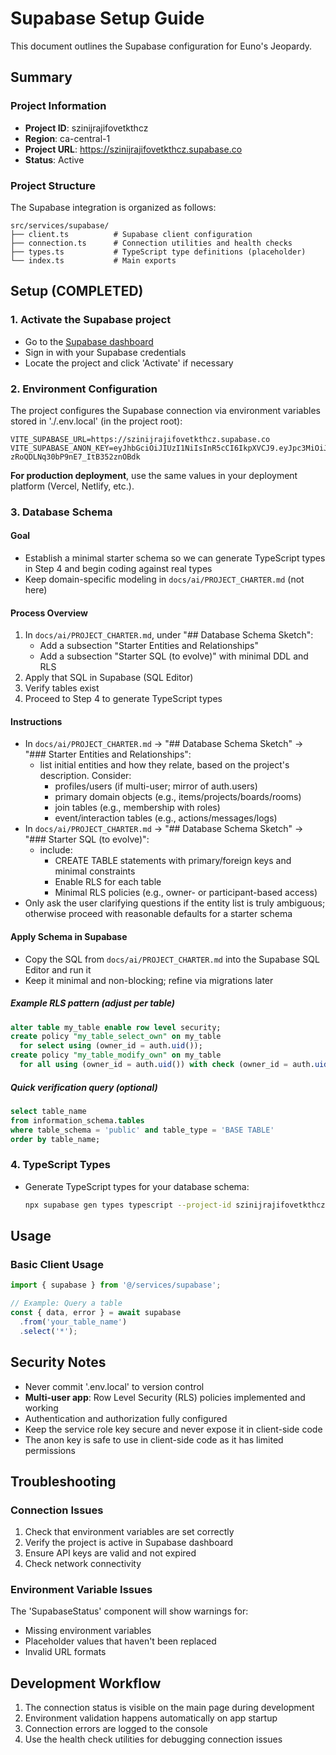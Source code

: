 # Supabase Setup Guide

This document outlines the Supabase configuration for Euno's Jeopardy.

## Summary

### Project Information

- **Project ID**: szinijrajifovetkthcz
- **Region**: ca-central-1
- **Project URL**: https://szinijrajifovetkthcz.supabase.co
- **Status**: Active

### Project Structure

The Supabase integration is organized as follows:

```
src/services/supabase/
├── client.ts          # Supabase client configuration
├── connection.ts      # Connection utilities and health checks
├── types.ts           # TypeScript type definitions (placeholder)
└── index.ts           # Main exports
```

## Setup (COMPLETED)

### 1. Activate the Supabase project
- Go to the [Supabase dashboard](https://supabase.com/dashboard)
- Sign in with your Supabase credentials
- Locate the project and click 'Activate' if necessary

### 2. Environment Configuration
The project configures the Supabase connection via environment variables stored in './.env.local' (in the project root):

```env
VITE_SUPABASE_URL=https://szinijrajifovetkthcz.supabase.co
VITE_SUPABASE_ANON_KEY=eyJhbGciOiJIUzI1NiIsInR5cCI6IkpXVCJ9.eyJpc3MiOiJzdXBhYmFzZSIsInJlZiI6InN6aW5panJhamlmb3ZldGt0aGN6Iiwicm9sZSI6ImFub24iLCJpYXQiOjE3NTczMDQzMzgsImV4cCI6MjA3Mjg4MDMzOH0.WSBn14JZZFUwf-zRoQDLNq30bP9nE7_ItB352znOBdk
```

**For production deployment**, use the same values in your deployment platform (Vercel, Netlify, etc.).

### 3. Database Schema

#### Goal
- Establish a minimal starter schema so we can generate TypeScript types in Step 4 and begin coding against real types
- Keep domain-specific modeling in `docs/ai/PROJECT_CHARTER.md` (not here)

#### Process Overview
1) In `docs/ai/PROJECT_CHARTER.md`, under "## Database Schema Sketch":
   - Add a subsection "Starter Entities and Relationships"
   - Add a subsection "Starter SQL (to evolve)" with minimal DDL and RLS
2) Apply that SQL in Supabase (SQL Editor)
3) Verify tables exist
4) Proceed to Step 4 to generate TypeScript types

#### Instructions
- In `docs/ai/PROJECT_CHARTER.md` → "## Database Schema Sketch" → "### Starter Entities and Relationships":
  - list initial entities and how they relate, based on the project's description. Consider:
    - profiles/users (if multi-user; mirror of auth.users)
    - primary domain objects (e.g., items/projects/boards/rooms)
    - join tables (e.g., membership with roles)
    - event/interaction tables (e.g., actions/messages/logs)
- In `docs/ai/PROJECT_CHARTER.md` → "## Database Schema Sketch" → "### Starter SQL (to evolve)":
  - include:
    - CREATE TABLE statements with primary/foreign keys and minimal constraints
    - Enable RLS for each table
    - Minimal RLS policies (e.g., owner- or participant-based access)
- Only ask the user clarifying questions if the entity list is truly ambiguous; otherwise proceed with reasonable defaults for a starter schema

#### Apply Schema in Supabase
- Copy the SQL from `docs/ai/PROJECT_CHARTER.md` into the Supabase SQL Editor and run it
- Keep it minimal and non-blocking; refine via migrations later

##### Example RLS pattern (adjust per table)

```sql
alter table my_table enable row level security;
create policy "my_table_select_own" on my_table
  for select using (owner_id = auth.uid());
create policy "my_table_modify_own" on my_table
  for all using (owner_id = auth.uid()) with check (owner_id = auth.uid());
```

##### Quick verification query (optional)

```sql
select table_name
from information_schema.tables
where table_schema = 'public' and table_type = 'BASE TABLE'
order by table_name;
```

### 4. TypeScript Types
- Generate TypeScript types for your database schema:
  ```bash
  npx supabase gen types typescript --project-id szinijrajifovetkthcz > src/services/supabase/types.ts
  ```

## Usage

### Basic Client Usage

```typescript
import { supabase } from '@/services/supabase';

// Example: Query a table
const { data, error } = await supabase
  .from('your_table_name')
  .select('*');
```

## Security Notes

- Never commit '.env.local' to version control
- **Multi-user app**: Row Level Security (RLS) policies implemented and working
- Authentication and authorization fully configured
- Keep the service role key secure and never expose it in client-side code
- The anon key is safe to use in client-side code as it has limited permissions

## Troubleshooting

### Connection Issues

1. Check that environment variables are set correctly
2. Verify the project is active in Supabase dashboard
3. Ensure API keys are valid and not expired
4. Check network connectivity

### Environment Variable Issues

The 'SupabaseStatus' component will show warnings for:
- Missing environment variables
- Placeholder values that haven't been replaced
- Invalid URL formats

## Development Workflow

1. The connection status is visible on the main page during development
2. Environment validation happens automatically on app startup
3. Connection errors are logged to the console
4. Use the health check utilities for debugging connection issues
